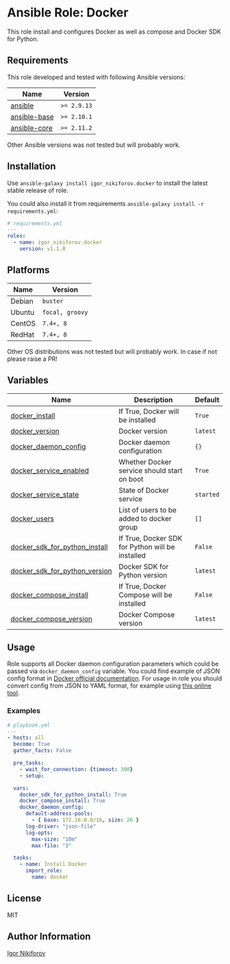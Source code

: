 # Ansible Role: Docker

This role install and configures Docker as well as compose and Docker SDK for Python.

## Requirements

This role developed and tested with following Ansible versions:

| Name                                                   | Version         |
|--------------------------------------------------------|-----------------|
| [ansible](https://pypi.org/project/ansible-base/)      | ```>= 2.9.13``` |
| [ansible-base](https://pypi.org/project/ansible-base/) | ```>= 2.10.1``` |
| [ansible-core](https://pypi.org/project/ansible-core/) | ```>= 2.11.2``` |

Other Ansible versions was not tested but will probably work.

## Installation

Use ```ansible-galaxy install igor_nikiforov.docker``` to install the latest stable release of role.

You could also install it from requirements ```ansible-galaxy install -r requirements.yml```:

```yaml
# requirements.yml
---
roles:
  - name: igor_nikiforov.docker
    version: v1.1.0
```

## Platforms

| Name   | Version             |
|--------|---------------------|
| Debian | ```buster```        |
| Ubuntu | ```focal, groovy``` |
| CentOS | ```7.4+, 8```       |
| RedHat | ```7.4+, 8```       |

Other OS distributions was not tested but will probably work. In case if not please raise a PR!

## Variables

| Name                                                                                                                   | Description                                      | Default   |
|------------------------------------------------------------------------------------------------------------------------|--------------------------------------------------|-----------|
| <a name="docker_install"></a> [docker_install](#variable\_docker_install)                                              | If True, Docker will be installed                | `True`    |
| <a name="docker_version"></a> [docker_version](#variable\docker_version)                                               | Docker version                                   | `latest`  |
| <a name="docker_daemon_config"></a> [docker_daemon_config](#variable\_docker_daemon_config)                            | Docker daemon configuration                      | `{}`      |
| <a name="docker_service_enabled"></a> [docker_service_enabled](#variable\_docker_service_enabled)                      | Whether Docker service should start on boot      | `True`    |
| <a name="docker_service_state"></a> [docker_service_state](#variable\_docker_service_state)                            | State of Docker service                          | `started` |
| <a name="docker_users"></a> [docker_users](#variable\_docker_users)                                                    | List of users to be added to docker group        | `[]`      |
| <a name="docker_sdk_for_python_install"></a> [docker_sdk_for_python_install](#variable\_docker_sdk_for_python_install) | If True, Docker SDK for Python will be installed | `False`   |
| <a name="docker_sdk_for_python_version"></a> [docker_sdk_for_python_version](#variable\_docker_sdk_for_python_version) | Docker SDK for Python version                    | `latest`  |
| <a name="docker_compose_install"></a> [docker_compose_install](#variable\_docker_compose_install)                      | If True, Docker Compose will be installed        | `False`   |
| <a name="docker_compose_version"></a> [docker_compose_version](#variable\_docker_compose_version)                      | Docker Compose version                           | `latest`  |

## Usage

Role supports all Docker daemon configuration parameters which could be passed via ```docker_daemon_config``` variable. You could find example of JSON config format in [Docker official documentation](https://docs.docker.com/engine/reference/commandline/dockerd/#daemon-configuration-file). For usage in role you should convert config from JSON to YAML format, for example using [this online tool](https://www.json2yaml.com/).

### Examples

```yaml
# playbook.yml
---
- hosts: all
  become: True
  gather_facts: False

  pre_tasks:
    - wait_for_connection: {timeout: 300}
    - setup:

  vars:
    docker_sdk_for_python_install: True
    docker_compose_install: True
    docker_daemon_config:
      default-address-pools:
        - { base: 172.16.0.0/16, size: 26 }
      log-driver: "json-file"
      log-opts:
        max-size: "10m"
        max-file: "3"

  tasks:
    - name: Install Docker
      import_role:
        name: docker
```

## License

MIT

## Author Information

[Igor Nikiforov](https://github.com/igor-nikiforov)